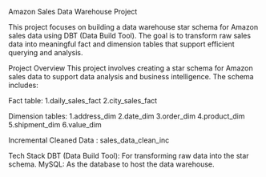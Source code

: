 Amazon Sales Data Warehouse Project

This project focuses on building a data warehouse star schema for Amazon sales data using DBT (Data Build Tool). 
The goal is to transform raw sales data into meaningful fact and dimension tables that support efficient querying and analysis. 

Project Overview
This project involves creating a star schema for Amazon sales data to support data analysis and business intelligence. The schema includes:

Fact table: 
1.daily_sales_fact
2.city_sales_fact 

Dimension tables: 
1.address_dim
2.date_dim
3.order_dim
4.product_dim
5.shipment_dim
6.value_dim

Incremental Cleaned Data : sales_data_clean_inc

Tech Stack
DBT (Data Build Tool): For transforming raw data into the star schema.
MySQL: As the database to host the data warehouse.
